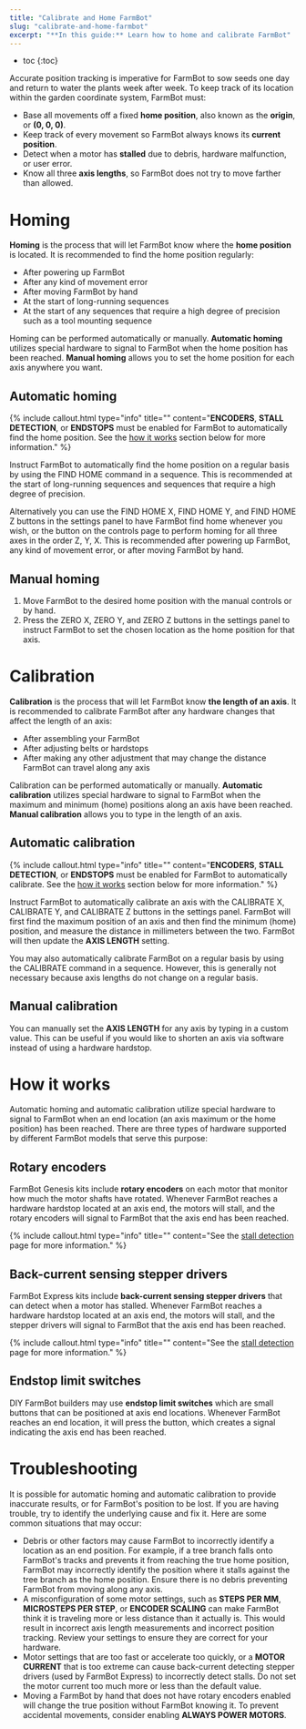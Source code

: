 ```yaml
---
title: "Calibrate and Home FarmBot"
slug: "calibrate-and-home-farmbot"
excerpt: "**In this guide:** Learn how to home and calibrate FarmBot"
---
```


* toc
{:toc}

Accurate position tracking is imperative for FarmBot to sow seeds one day and return to water the plants week after week. To keep track of its location within the garden coordinate system, FarmBot must:

  * Base all movements off a fixed **home position**, also known as the **origin**, or **(0, 0, 0)**.
  * Keep track of every movement so FarmBot always knows its **current position**.
  * Detect when a motor has **stalled** due to debris, hardware malfunction, or user error.
  * Know all three **axis lengths**, so FarmBot does not try to move farther than allowed.

# Homing
**Homing** is the process that will let FarmBot know where the **home position** is located. It is recommended to find the home position regularly:

  * After powering up FarmBot
  * After any kind of movement error
  * After moving FarmBot by hand
  * At the start of long-running sequences
  * At the start of any sequences that require a high degree of precision such as a tool mounting sequence

Homing can be performed automatically or manually. **Automatic homing** utilizes special hardware to signal to FarmBot when the home position has been reached. **Manual homing** allows you to set the home position for each axis anywhere you want.

## Automatic homing

{%
include callout.html
type="info"
title=""
content="**ENCODERS**, **STALL DETECTION**, or **ENDSTOPS** must be enabled for FarmBot to automatically find the home position. See the [how it works](#how-it-works) section below for more information."
%}

Instruct FarmBot to automatically find the home position on a regular basis by using the <span class="fb-step fb-move-absolute">FIND HOME</span> command in a sequence. This is recommended at the start of long-running sequences and sequences that require a high degree of precision.

Alternatively you can use the <span class="fb-button fb-yellow">FIND HOME X</span>, <span class="fb-button fb-yellow">FIND HOME Y</span>, and <span class="fb-button fb-yellow">FIND HOME Z</span> buttons in the settings panel to have FarmBot find home whenever you wish, or the <span class="fb-button fb-gray"><i class="fa fa-home"></i></span> button on the controls page to perform homing for all three axes in the order Z, Y, X. This is recommended after powering up FarmBot, any kind of movement error, or after moving FarmBot by hand.

## Manual homing
1. Move FarmBot to the desired home position with the manual controls or by hand.
2. Press the <span class="fb-button fb-yellow">ZERO X</span>, <span class="fb-button fb-yellow">ZERO Y</span>, and <span class="fb-button fb-yellow">ZERO Z</span> buttons in the settings panel to instruct FarmBot to set the chosen location as the home position for that axis.

# Calibration
**Calibration** is the process that will let FarmBot know **the length of an axis**. It is recommended to calibrate FarmBot after any hardware changes that affect the length of an axis:

* After assembling your FarmBot
* After adjusting belts or hardstops
* After making any other adjustment that may change the distance FarmBot can travel along any axis

Calibration can be performed automatically or manually. **Automatic calibration** utilizes special hardware to signal to FarmBot when the maximum and minimum (home) positions along an axis have been reached. **Manual calibration** allows you to type in the length of an axis.

## Automatic calibration

{%
include callout.html
type="info"
title=""
content="**ENCODERS**, **STALL DETECTION**, or **ENDSTOPS** must be enabled for FarmBot to automatically calibrate. See the [how it works](#how-it-works) section below for more information."
%}

Instruct FarmBot to automatically calibrate an axis with the <span class="fb-button fb-yellow">CALIBRATE X</span>, <span class="fb-button fb-yellow">CALIBRATE Y</span>, and <span class="fb-button fb-yellow">CALIBRATE Z</span> buttons in the settings panel. FarmBot will first find the maximum position of an axis and then find the minimum (home) position, and measure the distance in millimeters between the two. FarmBot will then update the **AXIS LENGTH** setting.

You may also automatically calibrate FarmBot on a regular basis by using the <span class="fb-step fb-move-absolute">CALIBRATE</span> command in a sequence. However, this is generally not necessary because axis lengths do not change on a regular basis.

## Manual calibration

You can manually set the **AXIS LENGTH** for any axis by typing in a custom value. This can be useful if you would like to shorten an axis via software instead of using a hardware hardstop.

# How it works

Automatic homing and automatic calibration utilize special hardware to signal to FarmBot when an end location (an axis maximum or the home position) has been reached. There are three types of hardware supported by different FarmBot models that serve this purpose:

## Rotary encoders

FarmBot Genesis kits include **rotary encoders** on each motor that monitor how much the motor shafts have rotated. Whenever FarmBot reaches a hardware hardstop located at an axis end, the motors will stall, and the rotary encoders will signal to FarmBot that the axis end has been reached.

{%
include callout.html
type="info"
title=""
content="See the [stall detection](../../FarmBot-OS/arduino-firmware/stall-detection.md) page for more information."
%}

## Back-current sensing stepper drivers

FarmBot Express kits include **back-current sensing stepper drivers** that can detect when a motor has stalled. Whenever FarmBot reaches a hardware hardstop located at an axis end, the motors will stall, and the stepper drivers will signal to FarmBot that the axis end has been reached.

{%
include callout.html
type="info"
title=""
content="See the [stall detection](../../FarmBot-OS/arduino-firmware/stall-detection.md) page for more information."
%}

## Endstop limit switches

DIY FarmBot builders may use **endstop limit switches** which are small buttons that can be positioned at axis end locations. Whenever FarmBot reaches an end location, it will press the button, which creates a signal indicating the axis end has been reached.

# Troubleshooting

It is possible for automatic homing and automatic calibration to provide inaccurate results, or for FarmBot's position to be lost. If you are having trouble, try to identify the underlying cause and fix it. Here are some common situations that may occur:

  * Debris or other factors may cause FarmBot to incorrectly identify a location as an end position. For example, if a tree branch falls onto FarmBot's tracks and prevents it from reaching the true home position, FarmBot may incorrectly identify the position where it stalls against the tree branch as the home position. Ensure there is no debris preventing FarmBot from moving along any axis.
  * A misconfiguration of some motor settings, such as **STEPS PER MM**, **MICROSTEPS PER STEP**, or **ENCODER SCALING** can make FarmBot think it is traveling more or less distance than it actually is. This would result in incorrect axis length measurements and incorrect position tracking. Review your settings to ensure they are correct for your hardware.
  * Motor settings that are too fast or accelerate too quickly, or a **MOTOR CURRENT** that is too extreme can cause back-current detecting stepper drivers (used by FarmBot Express) to incorrectly detect stalls. Do not set the motor current too much more or less than the default value.
  * Moving a FarmBot by hand that does not have rotary encoders enabled will change the true position without FarmBot knowing it. To prevent accidental movements, consider enabling **ALWAYS POWER MOTORS**.
